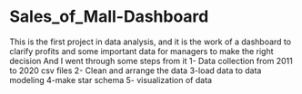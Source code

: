 # Sales_of_Mall-Dashboard
This is the first project in data analysis, and it is the work of a dashboard to clarify profits and some important data for managers to make the right decision And I went through some steps from it 1- Data collection from 2011 to 2020 csv files 2- Clean and arrange the data 3-load data to data modeling 4-make star schema 5- visualization of data

